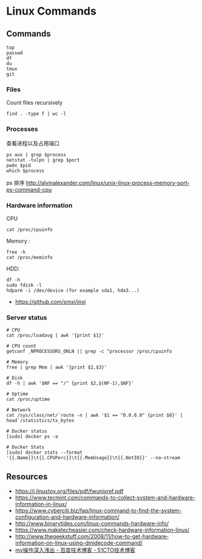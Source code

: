 # Linux Commands

## Commands

    top
    passwd
    df
    du
    tmux
    git

### Files

Count files recursively

    find . -type f | wc -l

### Processes

查看进程以及占用端口

    ps aux | grep $process
    netstat -tulpn | grep $port
    pwdx $pid
    which $process

ps 排序 http://alvinalexander.com/linux/unix-linux-process-memory-sort-ps-command-cpu

### Hardware information

CPU

    cat /proc/cpuinfo

Memory :

    free -h
    cat /proc/meminfo

HDD:

    df -h
    sudo fdisk -l
    hdparm -i /dev/device (for example sda1, hda3...)

- https://github.com/smxi/inxi

### Server status

    # CPU
    cat /proc/loadavg | awk '{print $1}'

    # CPU count
    getconf _NPROCESSORS_ONLN || grep -c ^processor /proc/cpuinfo

    # Memory
    free | grep Mem | awk '{print $2,$3}'

    # Disk
    df -h | awk '$NF == "/" {print $2,$(NF-1),$NF}'

    # Uptime
    cat /proc/uptime

    # Network
    cat /sys/class/net/`route -n | awk '$1 == "0.0.0.0" {print $8}' | head`/statistics/tx_bytes

    # Docker status
    [sudo] docker ps -a

    # Docker Stats
    [sudo] docker stats --format '{{.Name}}\t{{.CPUPerc}}\t{{.MemUsage}}\t{{.NetIO}}' --no-stream

## Resources

- https://i.linuxtoy.org/files/pdf/fwunixref.pdf
- https://www.tecmint.com/commands-to-collect-system-and-hardware-information-in-linux/
- https://www.cyberciti.biz/faq/linux-command-to-find-the-system-configuration-and-hardware-information/
- http://www.binarytides.com/linux-commands-hardware-info/
- https://www.maketecheasier.com/check-hardware-information-linux/
- http://www.thegeekstuff.com/2008/11/how-to-get-hardware-information-on-linux-using-dmidecode-command/
- [mv操作深入浅出 - 百度技术博客 - 51CTO技术博客](http://baidutech.blog.51cto.com/4114344/743731)
